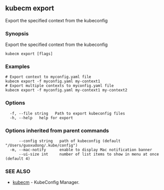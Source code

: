 ## kubecm export

Export the specified context from the kubeconfig

### Synopsis

Export the specified context from the kubeconfig

```
kubecm export [flags]
```

### Examples

```
# Export context to myconfig.yaml file
kubecm export -f myconfig.yaml my-context1
# Export multiple contexts to myconfig.yaml file
kubecm export -f myconfig.yaml my-context1 my-context2
```

### Options

```
  -f, --file string   Path to export kubeconfig files 
  -h, --help   help for export
```

### Options inherited from parent commands

```
      --config string   path of kubeconfig (default "/Users/guoxudong/.kube/config")
  -m, --mac-notify      enable to display Mac notification banner
      --ui-size int     number of list items to show in menu at once (default 4)
```

### SEE ALSO

* [kubecm](kubecm.md)	 - KubeConfig Manager.

